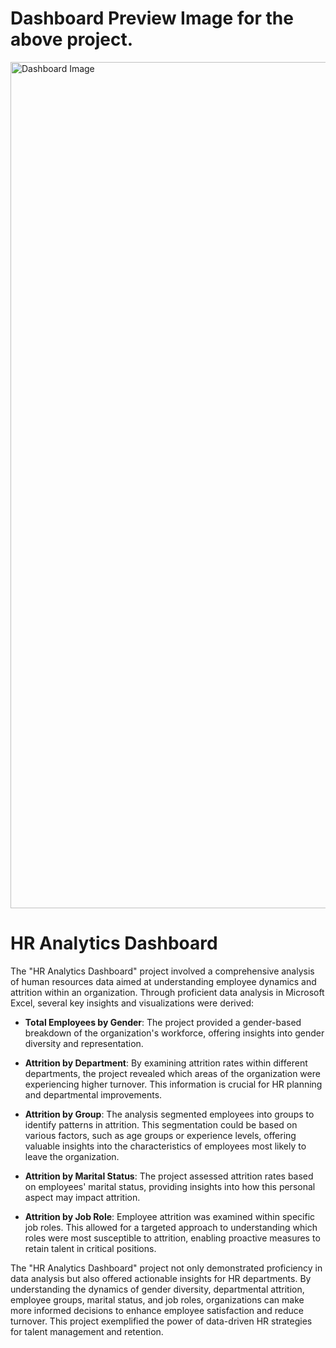 # Dashboard Preview Image for the above project.


<img width="1354" alt="Dashboard Image" src="https://raw.githubusercontent.com/Gokul-Raja84/Data-Analysis-in-Excel/main/2.%20HR%20Analytics%20Dashboard/Dashboard%20Image.png">

# **HR Analytics Dashboard**

The "HR Analytics Dashboard" project involved a comprehensive analysis of human resources data aimed at understanding employee dynamics and attrition within an organization. Through proficient data analysis in Microsoft Excel, several key insights and visualizations were derived:

- **Total Employees by Gender**: The project provided a gender-based breakdown of the organization's workforce, offering insights into gender diversity and representation.

- **Attrition by Department**: By examining attrition rates within different departments, the project revealed which areas of the organization were experiencing higher turnover. This information is crucial for HR planning and departmental improvements.

- **Attrition by Group**: The analysis segmented employees into groups to identify patterns in attrition. This segmentation could be based on various factors, such as age groups or experience levels, offering valuable insights into the characteristics of employees most likely to leave the organization.

- **Attrition by Marital Status**: The project assessed attrition rates based on employees' marital status, providing insights into how this personal aspect may impact attrition.

- **Attrition by Job Role**: Employee attrition was examined within specific job roles. This allowed for a targeted approach to understanding which roles were most susceptible to attrition, enabling proactive measures to retain talent in critical positions.

The "HR Analytics Dashboard" project not only demonstrated proficiency in data analysis but also offered actionable insights for HR departments. By understanding the dynamics of gender diversity, departmental attrition, employee groups, marital status, and job roles, organizations can make more informed decisions to enhance employee satisfaction and reduce turnover. This project exemplified the power of data-driven HR strategies for talent management and retention.
